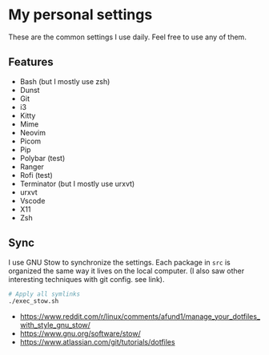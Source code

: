 # My personal settings

These are the common settings I use daily.
Feel free to use any of them.

## Features

- Bash (but I mostly use zsh)
- Dunst
- Git
- i3
- Kitty
- Mime
- Neovim
- Picom
- Pip
- Polybar (test)
- Ranger
- Rofi (test)
- Terminator (but I mostly use urxvt)
- urxvt
- Vscode
- X11
- Zsh

## Sync

I use GNU Stow to synchronize the settings. Each package in `src` is organized the same way it lives on the local computer. (I also saw other interesting techniques with git config. see link).

```bash
# Apply all symlinks
./exec_stow.sh
```

- <https://www.reddit.com/r/linux/comments/afund1/manage_your_dotfiles_with_style_gnu_stow/>
- <https://www.gnu.org/software/stow/>
- <https://www.atlassian.com/git/tutorials/dotfiles>
